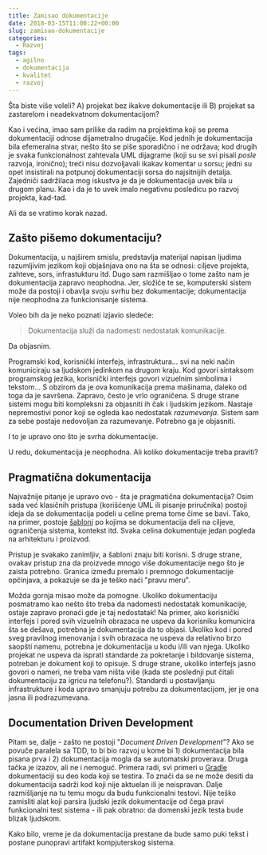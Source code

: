 ```yaml
---
title: Zamisao dokumentacije
date: 2018-03-15T11:00:22+00:00
slug: zamisao-dokumentacije
categories:
  - Razvoj
tags:
  - agilno
  - dokumentacija
  - kvalitet
  - razvoj
---
```


Šta biste više voleli? A) projekat bez ikakve dokumentacije ili B) projekat sa zastarelom i neadekvatnom dokumentacijom?

<!--more-->

Kao i većina, imao sam prilike da radim na projektima koji se prema dokumentaciji odnose dijametralno drugačije. Kod jednih je dokumentacija bila efemeralna stvar, nešto što se piše sporadično i ne održava; kod drugih je svaka funkcionalnost zahtevala UML dijagrame (koji su se svi pisali _posle_ razvoja, ironično); treći nisu dozvoljavali ikakav komentar u sorsu; jedni su opet insistirali na potpunoj dokumentaciji sorsa do najsitnijih detalja. Zajedniči sadržilaca mog iskustva je da je dokumentacija uvek bila u drugom planu. Kao i da je to uvek imalo negativnu posledicu po razvoj projekta, kad-tad.

Ali da se vratimo korak nazad.

## Zašto pišemo dokumentaciju?

Dokumentacija, u najširem smislu, predstavlja materijal napisan ljudima razumljivim jezikom koji objašnjava ono na šta se odnosi: ciljeve projekta, zahteve, sors, infrastukturu itd. Dugo sam razmišljao o tome zašto nam je dokumentacija zapravo neophodna. Jer, složiće te se, komputerski sistem može da postoji i obavlja svoju svrhu bez dokumentacije; dokumentacija nije neophodna za funkcionisanje sistema.

Voleo bih da je neko poznati izjavio sledeće:

> Dokumentacija služi da nadomesti nedostatak komunikacije.

Da objasnim.

Programski kod, korisnički interfejs, infrastruktura... svi na neki način komuniciraju sa ljudskom jedinkom na drugom kraju. Kod govori sintaksom programskog jezika, korisnički interfejs govori vizuelnim simbolima i tekstom... S obzirom da je ova komunikacija prema mašinama, daleko od toga da je savršena. Zapravo, često je vrlo ograničena. S druge strane sistemi mogu biti kompleksni za objasniti ih čak i ljudskim jezikom. Nastaje nepremostivi ponor koji se ogleda kao nedostatak _razumevanja_. Sistem sam za sebe postaje nedovoljan za razumevanje. Potrebno ga je objasniti.

I to je upravo ono što je svrha dokumentacije.

U redu, dokumentacija je neophodna. Ali koliko dokumentacije treba praviti?

## Pragmatična dokumentacija

Najvažnije pitanje je upravo ovo - šta je pragmatična dokumentacija? Osim sada već klasičnih pristupa (korišćenje UML ili pisanje priručnika) postoji ideja da se dokumentacija podeli u celine prema tome čime se bavi. Tako, na primer, postoje [šabloni](http://arc42.org/overview/) po kojima se dokumentacija deli na ciljeve, ograničenja sistema, kontekst itd. Svaka celina dokumentuje jedan pogleda na arhitekturu i proizvod.

Pristup je svakako zanimljiv, a šabloni znaju biti korisni. S druge strane, ovakav pristup zna da proizvede mnogo više dokumentacije nego što je zaista potrebno. Granica između premalo i premnogo dokumentacije opčinjava, a pokazuje se da je teško naći "pravu meru".

Možda gornja misao može da pomogne. Ukoliko dokumentaciju posmatramo kao nešto što treba da nadomesti nedostatak komunikacije, ostaje zapravo pronaći gde je taj nedostatak! Na primer, ako korisnički interfejs i pored svih vizuelnih obrazaca ne uspeva da korisniku komunicira šta se dešava, potrebna je dokumentacija da to objasi. Ukoliko kod i pored sveg pravilnog imenovanja i svih obrazaca ne uspeva da relativno brzo saopšti namenu, potrebna je dokumentacija u kodu i/ili van njega. Ukoliko projekat ne uspeva da isprati standarde za pokretanje i bildovanje sistema, potreban je dokument koji to opisuje. S druge strane, ukoliko interfejs jasno govori o nameri, ne treba vam ništa više (kada ste poslednji put čitali dokumentaciju za igricu na telefonu?). Standardi u postavljanju infrastrukture i koda upravo smanjuju potrebu za dokumentacijom, jer je ona jasna ili podrazumevana.

## Documentation Driven Development

Pitam se, dalje - zašto ne postoji "_Document Driven Development_"? Ako se povuče paralela sa TDD, to bi bio razvoj u kome bi 1) dokumentacija bila pisana prva i 2) dokumentacija mogla da se automatski proverava. Druga tačka je izazov, ali ne i nemoguć. Primera radi, svi primeri u [Gradle](https://gradle.org/docs/) dokumentaciji su deo koda koji se testira. To znači da se ne može desiti da dokumentacija sadrži kod koji nije aktuelan ili je neispravan. Dalje razmišljanje na tu temu mogu da budu funkcionalni testovi. Nije teško zamisliti alat koji parsira ljudski jezik dokumentacije od čega pravi funkcionalni test sistema - ili pak obratno: da domenski jezik testa bude blizak ljudskom.

Kako bilo, vreme je da dokumentacija prestane da bude samo puki tekst i postane punopravi artifakt kompjuterskog sistema.